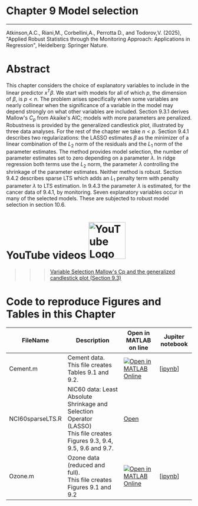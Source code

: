# Chapter 9 Model selection


---
Atkinson,A.C., Riani,M., Corbellini,A., Perrotta D., and Todorov,V. (2025), "Applied Robust Statistics through the Monitoring Approach: 
Applications in Regression", Heidelberg: Springer Nature.

# Abstract
This chapter considers the choice of explanatory variables to include in the linear predictor $x^T\beta$. We start with models for all of which $p$, the dimension of $\beta$, is $p < n$. The problem arises specifically when some variables are nearly collinear when the significance of a variable in the model may depend strongly on what other  variables are included. Section 9.3.1 derives Mallow's $C_p$  from Akaike's AIC; models with more parameters are penalized. Robustness is provided by the generalized candlestick plot, illustrated by three data analyses. For the rest of the chapter we take $n < p$.
Section 9.4.1 describes two regularizations: the LASSO estimates $\beta$ as the minimizer of a linear combination of the $L_2$ norm of the residuals and the $L_1$ norm of the parameter estimates. The method provides model selection, the number of parameter estimates set to zero depending on a  parameter $\lambda$. In ridge regression both terms use the $L_2$ norm, the parameter $\lambda$ controlling the shrinkage of the parameter estimates. Neither method is robust. Section 9.4.2  describes sparse LTS which adds an $L_1$ penalty term with penalty parameter $\lambda$ to  LTS estimation. In 9.4.3 the parameter $\lambda$ is estimated, for the cancer data of 9.4.1, by monitoring. Seven explanatory variables occur in many of the selected models. These are subjected to robust model selection in section 10.6.


# YouTube videos  <img src="https://upload.wikimedia.org/wikipedia/commons/b/b8/YouTube_Logo_2017.svg" alt="YouTube Logo" width="100">

>>> <a href="https://youtu.be/xFNGnEgDam4?si=l5WOOcGj6L4Hy9u-"> Variable Selection Mallow's Cp and the generalized candlestick plot (Section 9.3) </a>

# Code to reproduce Figures and Tables in this Chapter


| FileName | Description | Open in MATLAB on line | Jupiter notebook | 
 |---|---|---|---| 
 |Cement.m|Cement data.<br/> This file creates Tables 9.1 and 9.2.|[![Open in MATLAB Online](https://www.mathworks.com/images/responsive/global/open-in-matlab-online.svg)](https://matlab.mathworks.com/open/github/v1?repo=UniprJRC/MonitoringBook&file=cap9//Cement.m)| [[ipynb](Cement.ipynb)]
|NCI60sparseLTS.R|NIC60 data:  Least Absolute Shrinkage and Selection Operator (LASSO)<br/> This file creates Figures 9.3, 9.4, 9.5, 9.6 and 9.7.|[Open](NCI60sparseLTS.R)
|Ozone.m|Ozone data (reduced and full).<br/> This file creates Figures 9.1 and 9.2|[![Open in MATLAB Online](https://www.mathworks.com/images/responsive/global/open-in-matlab-online.svg)](https://matlab.mathworks.com/open/github/v1?repo=UniprJRC/MonitoringBook&file=cap9//Ozone.m)| [[ipynb](Ozone.ipynb)]

